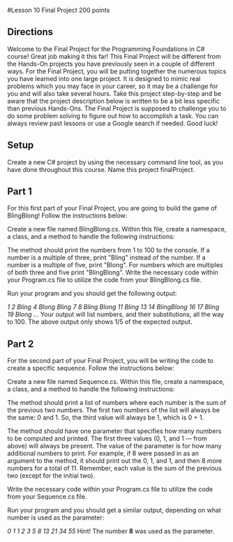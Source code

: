 #Lesson 10 Final Project 200 points

## Directions

Welcome to the Final Project for the Programming Foundations in C# course! Great job making it this far! This Final Project will be different from the Hands-On projects you have previously seen in a couple of different ways. For the Final Project, you will be putting together the numerous topics you have learned into one large project. It is designed to mimic real problems which you may face in your career, so it may be a challenge for you and will also take several hours. Take this project step-by-step and be aware that the project description below is written to be a bit less specific than previous Hands-Ons. The Final Project is supposed to challenge you to do some problem solving to figure out how to accomplish a task. You can always review past lessons or use a Google search if needed. Good luck!

## Setup

Create a new C# project by using the necessary command line tool, as you have done throughout this course. Name this project finalProject.

## Part 1

For this first part of your Final Project, you are going to build the game of BlingBlong! Follow the instructions below:

Create a new file named BlingBlong.cs. Within this file, create a namespace, a class, and a method to handle the following instructions:

The method should print the numbers from 1 to 100 to the console.
If a number is a multiple of three, print "Bling" instead of the number.
If a number is a multiple of five, print "Blong".
For numbers which are multiples of both three and five print "BlingBlong".
Write the necessary code within your Program.cs file to utilize the code from your BlingBlong.cs file.

Run your program and you should get the following output:

_1_
_2_
_Bling_
_4_
_Blong_
_Bling_
_7_
_8_
_Bling_
_Blong_
_11_
_Bling_
_13_
_14_
_BlingBlong_
_16_
_17_
_Bling_
_19_
_Blong_
_..._
Your output will list numbers, and their substitutions, all the way to 100. The above output only shows 1/5 of the expected output.

## Part 2

For the second part of your Final Project, you will be writing the code to create a specific sequence. Follow the instructions below:

Create a new file named Sequence.cs. Within this file, create a namespace, a class, and a method to handle the following instructions:

The method should print a list of numbers where each number is the sum of the previous two numbers. The first two numbers of the list will always be the same: 0 and 1. So, the third value will always be 1, which is 0 + 1.

The method should have one parameter that specifies how many numbers to be computed and printed. The first three values (0, 1, and 1 — from above) will always be present. The value of the parameter is for how many additional numbers to print. For example, if 8 were passed in as an argument to the method, it should print out the 0, 1, and 1, and then 8 more numbers for a total of 11. Remember, each value is the sum of the previous two (except for the initial two).

Write the necessary code within your Program.cs file to utilize the code from your Sequence.cs file.

Run your program and you should get a similar output, depending on what number is used as the parameter:

_0_
_1_
_1_
_2_
_3_
_5_
_8_
_13_
_21_
_34_
_55_
Hint! The number **8** was used as the parameter.
